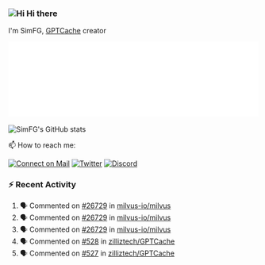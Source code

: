 ### <img src='https://qpluspicture.oss-cn-beijing.aliyuncs.com/6LjjQA/Hi.gif' alt='Hi' width="24"/> Hi there

I'm SimFG, [GPTCache](https://github.com/zilliztech/GPTCache) creator

![Metrics 👋](/metrics.plugin.followup.user.svg)

![SimFG's GitHub stats](https://github-readme-stats.vercel.app/api?username=SimFG&show_icons=true&theme=radical&count_private=true)

📫 How to reach me:

[![Connect on Mail](https://img.shields.io/badge/Ask%20me-anything-1abc9c.svg)](mailto:1142838399@qq.com)
[![Twitter](https://img.shields.io/twitter/follow/FogSim?style=social)](https://twitter.com/FogSim)
[![Discord](https://img.shields.io/discord/1092648432495251507?label=Discord&logo=discord)](https://discord.gg/Q8C6WEjSWV)

### :zap: Recent Activity

<!--START_SECTION:activity-->
1. 🗣 Commented on [#26729](https://github.com/milvus-io/milvus/issues/26729) in [milvus-io/milvus](https://github.com/milvus-io/milvus)
2. 🗣 Commented on [#26729](https://github.com/milvus-io/milvus/issues/26729) in [milvus-io/milvus](https://github.com/milvus-io/milvus)
3. 🗣 Commented on [#26729](https://github.com/milvus-io/milvus/issues/26729) in [milvus-io/milvus](https://github.com/milvus-io/milvus)
4. 🗣 Commented on [#528](https://github.com/zilliztech/GPTCache/issues/528) in [zilliztech/GPTCache](https://github.com/zilliztech/GPTCache)
5. 🗣 Commented on [#527](https://github.com/zilliztech/GPTCache/issues/527) in [zilliztech/GPTCache](https://github.com/zilliztech/GPTCache)
<!--END_SECTION:activity-->

